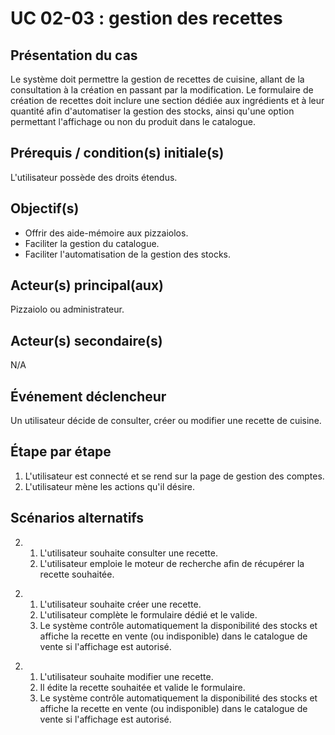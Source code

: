 # UC 02-03 : gestion des recettes

## Présentation du cas

Le système doit permettre la gestion de recettes de cuisine, allant de la consultation à la création en passant par la modification. Le formulaire de création de recettes doit inclure une section dédiée aux ingrédients et à leur quantité afin d'automatiser la gestion des stocks, ainsi qu'une option permettant l'affichage ou non du produit dans le catalogue.

## Prérequis / condition(s) initiale(s)

L'utilisateur possède des droits étendus.

## Objectif(s)

- Offrir des aide-mémoire aux pizzaiolos.
- Faciliter la gestion du catalogue.
- Faciliter l'automatisation de la gestion des stocks.

## Acteur(s) principal(aux)

Pizzaiolo ou administrateur.

## Acteur(s) secondaire(s)

N/A

## Événement déclencheur

Un utilisateur décide de consulter, créer ou modifier une recette de cuisine.

## Étape par étape

1. L'utilisateur est connecté et se rend sur la page de gestion des comptes.
2. L'utilisateur mène les actions qu'il désire.

## Scénarios alternatifs

2. 1. L'utilisateur souhaite consulter une recette.
   2. L'utilisateur emploie le moteur de recherche afin de récupérer la recette souhaitée.

<!-- -->

2. 1. L'utilisateur souhaite créer une recette.
   2. L'utilisateur complète le formulaire dédié et le valide.
   3. Le système contrôle automatiquement la disponibilité des stocks et affiche la recette en vente (ou indisponible) dans le catalogue de vente si l'affichage est autorisé.

<!-- -->

2. 1. L'utilisateur souhaite modifier une recette.
   2. Il édite la recette souhaitée et valide le formulaire.
   3. Le système contrôle automatiquement la disponibilité des stocks et affiche la recette en vente (ou indisponible) dans le catalogue de vente si l'affichage est autorisé.
